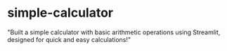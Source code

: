 # simple-calculator
"Built a simple calculator with basic arithmetic operations using Streamlit, designed for quick and easy calculations!"
